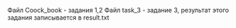 
 Файл Coock_book - задания 1,2
 Файл task_3 - задание 3, результат этого задания записывается в result.txt
